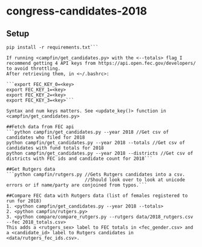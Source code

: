 # congress-candidates-2018

## Setup
```mkirtualenv congress-candidates-2018
pip install -r requirements.txt```

If running <campfin/get_candidates.py> with the <--totals> flag I recommend getting 4 API keys from https://api.open.fec.gov/developers/ to avoid throttling. 
After retrieving them, in <~/.bashrc>:

```export FEC_KEY_0=<key>
export FEC_KEY_1=<key>
export FEC_KEY_2=<key>
export FEC_KEY_3=<key>```

Syntax and num keys matters. See <update_key()> function in <campfin/get_candidates.py>

##Fetch data from FEC api
```python campfin/get_candidates.py --year 2018 //Get csv of candidates who filed for 2018
python campfin/get_candidates.py --year 2018 --totals //Get csv of candidates with fund totals for 2018
python campfin/get_candidates.py --year 2018 --districts //Get csv of districts with FEC ids and candidate count for 2018```

##Get Rutgers data
```python campfin/rutgers.py //Gets Rutgers candidates into a csv. 
                             //Should look over to look at unicode errors or if name/party are conjoined from typos.```
                             
##Compare FEC data with Rutgers data (list of females registered to run for 2018)
1. <python campfin/get_candidates.py --year 2018 --totals>
2. <python campfin/rutgers.py>
3. <python compare/compare_rutgers.py --rutgers data/2018_rutgers.csv --fec 2018_totals.csv>
This adds a <rutgers_sex> label to FEC totals in <fec_gender.csv> and
a <candidate_id> label to Rutgers candidates in <data/rutgers_fec_ids.csv>.
